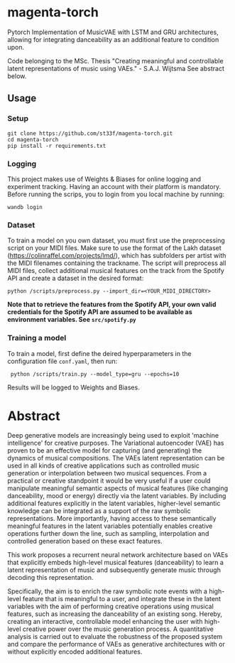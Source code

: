 # magenta-torch
Pytorch Implementation of MusicVAE with LSTM and GRU architectures, allowing for integrating danceability as an additional feature to condition upon. 

Code belonging to the MSc. Thesis "Creating meaningful and controllable latent representations of music using VAEs."  - S.A.J. Wijtsma
See abstract below. 

## Usage
### Setup
    git clone https://github.com/st33f/magenta-torch.git
    cd magenta-torch
    pip install -r requirements.txt

### Logging
This project makes use of Weights & Biases for online logging and experiment tracking. Having an account with their platform is mandatory. Before running the scrips, you to login from you local machine by running:
    
    wandb login

### Dataset
To train a model on you own dataset, you must first use the preprocessing script on your MIDI files. Make sure to use the format of the Lakh dataset (https://colinraffel.com/projects/lmd/), which has subfolders per artist with the MIDI filenames containing the trackname. The script will preprocess all MIDI files, collect additional musical features on the track from the Spotify API and create a dataset in the desired format:

    python /scripts/preprocess.py --import_dir=<YOUR_MIDI_DIRECTORY> 

__Note that to retrieve the features from the Spotify API, your own valid credentials for the Spotify API are assumed to be available as environment variables. See `src/spotify.py`__

### Training a model
To train a model, first define the deired hyperparameters in the configuration file `conf.yaml`, then run:

     python /scripts/train.py --model_type=gru --epochs=10 
     
Results will be logged to Weights and Biases. 

# Abstract
Deep generative models are increasingly being used to exploit 'machine intelligence' for creative purposes. The Variational autoencoder (VAE) has proven to be an effective model for capturing (and generating) the dynamics of musical compositions. The VAEs latent representation can be used in all kinds of creative applications such as controlled music generation or interpolation between two musical sequences.
From a practical or creative standpoint it would be very useful if a user could manipulate meaningful semantic aspects of musical features (like changing danceability, mood or energy) directly via the latent variables. By including additional features explicitly in the latent variables, higher-level semantic knowledge can be integrated as a support of the raw symbolic representations. More importantly, having access to these semantically meaningful features in the latent variables potentially enables creative operations further down the line, such as sampling, interpolation and controlled generation based on these exact features.

This work proposes a recurrent neural network architecture based on VAEs that explicitly embeds high-level musical features (danceability) to learn a latent representation of music and subsequently generate music through decoding this representation. 

Specifically, the aim is to enrich the raw symbolic note events with a high-level feature that is meaningful to a user, and integrate these in the latent variables with the aim of performing creative operations using musical features, such as increasing the danceability of an existing song. Hereby, creating an interactive, controllable model enhancing the user with high-level creative power over the music generation process. A quantitative analysis is carried out to evaluate the robustness of the proposed system and compare the performance of VAEs as generative architectures with or without explicitly encoded additional features. 

